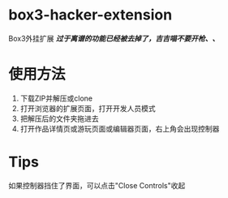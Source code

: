 # box3-hacker-extension
Box3外挂扩展
***过于离谱的功能已经被去掉了，吉吉喵不要开枪、、***
# 使用方法
1. 下载ZIP并解压或clone
2. 打开浏览器的扩展页面，打开开发人员模式
3. 把解压后的文件夹拖进去
4. 打开作品详情页或游玩页面或编辑器页面，右上角会出现控制器

# Tips
如果控制器挡住了界面，可以点击"Close Controls"收起